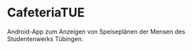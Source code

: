 CafeteriaTUE
============

Android-App zum Anzeigen von Speiseplänen der Mensen des Studentenwerks Tübingen.
